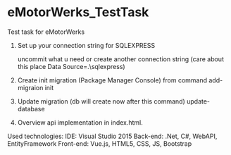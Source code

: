 # eMotorWerks_TestTask
Test task for eMotorWerks

1. Set up your connection string for SQLEXPRESS
    <!--<add name="ApplicationConnectionString" connectionString="Data Source=.\sqlexpress; AttachDbFileName=|DataDirectory|\DB.mdf; Integrated Security=True; MultipleActiveResultSets=True; User Instance=True" providerName="System.Data.SqlClient"/>-->
    <!--<add name="ApplicationConnectionString" connectionString="Data Source=.\sqlexpress2; AttachDbFileName=|DataDirectory|\DB.mdf; Integrated Security=True; MultipleActiveResultSets=True; User Instance=True" providerName="System.Data.SqlClient"/>-->
    <add name="ApplicationConnectionString" connectionString="Data Source=.\sqlexpress2; Initial Catalog=TestDB; Integrated Security=SSPI" providerName="System.Data.SqlClient" /></connectionStrings>
    
    uncommit what u need or create another connection string (care about this place Data Source=.\sqlexpress)
2. Create init migration (Package Manager Console) from command add-migraion init
3. Update migration (db will create now after this command) update-database
4. Overview api implementation in index.html.

Used technologies: 
IDE: Visual Studio 2015
Back-end: .Net, C#, WebAPI, EntityFramework 
Front-end: Vue.js, HTML5, CSS, JS, Bootstrap
